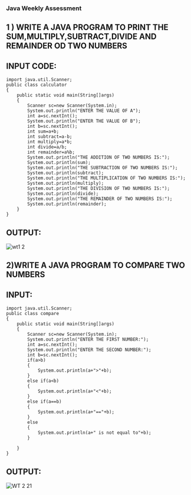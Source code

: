 ### Java Weekly Assessment

## 1 ) WRITE A JAVA PROGRAM TO PRINT THE SUM,MULTIPLY,SUBTRACT,DIVIDE AND REMAINDER OD TWO NUMBERS

## INPUT CODE:
~~~
import java.util.Scanner;
public class calculator
{
    public static void main(String[]args)
    {
        Scanner sc=new Scanner(System.in);
        System.out.println("ENTER THE VALUE OF A");
        int a=sc.nextInt();
        System.out.println("ENTER THE VALUE OF B");
        int b=sc.nextInt();
        int sum=a+b;
        int subtract=a-b;
        int multiply=a*b;
        int divide=a/b;
        int remainder=a%b;
        System.out.println("THE ADDITION OF TWO NUMBERS IS:");
        System.out.println(sum);
        System.out.println("THE SUBTRACTION OF TWO NUMBERS IS:");
        System.out.println(subtract);
        System.out.println("THE MULTIPLICATION OF TWO NUMBERS IS:");
        System.out.println(multiply);
        System.out.println("THE DIVISION OF TWO NUMBERS IS:");
        System.out.println(divide);
        System.out.println("THE REMAINDER OF TWO NUMBERS IS:");
        System.out.println(remainder);
    }
}
~~~

## OUTPUT:
![wt1 2](https://user-images.githubusercontent.com/94187572/224473042-cc639cef-f316-4ccb-9ea9-d6da423623f9.png)

## 2)WRITE A JAVA PROGRAM TO COMPARE TWO NUMBERS

## INPUT:
~~~
import java.util.Scanner;
public class compare
{
    public static void main(String[]args)
    {
        Scanner sc=new Scanner(System.in);
        System.out.println("ENTER THE FIRST NUMBER:");
        int a=sc.nextInt();
        System.out.println("ENTER THE SECOND NUMBER:");
        int b=sc.nextInt();
        if(a>b)
        {
            System.out.println(a+">"+b);
        }
        else if(a<b)
        {
            System.out.println(a+"<"+b);
        }
        else if(a==b)
        {
            System.out.println(a+"=="+b);
        }
        else
        {
            System.out.println(a+" is not equal to"+b);
        }

    }
}
~~~
## OUTPUT:
![WT 2 21](https://user-images.githubusercontent.com/94187572/224473213-5171c24c-e2c5-4710-bebb-86bc9739c31c.png)
